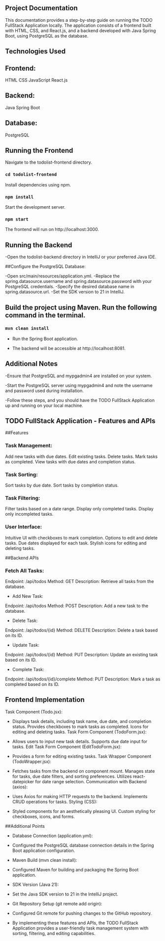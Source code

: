 ## Project Documentation
This documentation provides a step-by-step guide on running the TODO FullStack Application locally. 
The application consists of a frontend built with HTML, CSS, and React.js, and a backend developed with Java Spring Boot, 
using PostgreSQL as the database.

## Technologies Used
 ## Frontend:
HTML
CSS
JavaScript
React.js

 ## Backend:
Java Spring Boot

## Database:
PostgreSQL

## Running the Frontend
Navigate to the todolist-frontend directory.

### `cd todolist-frontend`
Install dependencies using npm.

### `npm install`
Start the development server.

### `npm start`
The frontend will run on http://localhost:3000.

## Running the Backend
-Open the todolist-backend directory in IntelliJ or your preferred Java IDE.

 ##Configure the PostgreSQL Database:

-Open src/main/resources/application.yml.
-Replace the spring.datasource.username and spring.datasource.password with your PostgreSQL credentials.
-Specify the desired database name in spring.datasource.url.
-Set the SDK version to 21 in IntelliJ.

## Build the project using Maven. Run the following command in the terminal.

### `mvn clean install`
- Run the Spring Boot application.

- The backend will be accessible at http://localhost:8081.

## Additional Notes
-Ensure that PostgreSQL and mypgadmin4 are installed on your system.

-Start the PostgreSQL server using mypgadmin4 and note the username and password used during installation.

-Follow these steps, and you should have the TODO FullStack Application up and running on your local machine.

## TODO FullStack Application - Features and APIs
##Features
### Task Management:
Add new tasks with due dates.
Edit existing tasks.
Delete tasks.
Mark tasks as completed.
View tasks with due dates and completion status.

### Task Sorting:

Sort tasks by due date.
Sort tasks by completion status.

### Task Filtering:

Filter tasks based on a date range.
Display only completed tasks.
Display only incompleted tasks.

### User Interface:

Intuitive UI with checkboxes to mark completion.
Options to edit and delete tasks.
Due dates displayed for each task.
Stylish icons for editing and deleting tasks.

##Backend APIs
### Fetch All Tasks:

Endpoint: /api/todos
Method: GET
Description: Retrieve all tasks from the database.

- Add New Task:

Endpoint: /api/todos
Method: POST
Description: Add a new task to the database.

- Delete Task:

Endpoint: /api/todos/{id}
Method: DELETE
Description: Delete a task based on its ID.

- Update Task:

Endpoint: /api/todos/{id}
Method: PUT
Description: Update an existing task based on its ID.

- Complete Task:

Endpoint: /api/todos/{id}/complete
Method: PUT
Description: Mark a task as completed based on its ID.

## Frontend Implementation
Task Component (Todo.jsx):

- Displays task details, including task name, due date, and completion status.
Provides checkboxes to mark tasks as completed.
Icons for editing and deleting tasks.
Task Form Component (TodoForm.jsx):

- Allows users to input new task details.
Supports due date input for tasks.
Edit Task Form Component (EditTodoForm.jsx):

- Provides a form for editing existing tasks.
Task Wrapper Component (TodoWrapper.jsx):

- Fetches tasks from the backend on component mount.
Manages state for tasks, due date filters, and sorting preferences.
Utilizes react-datepicker for date range selection.
Communication with Backend (axios):

- Uses Axios for making HTTP requests to the backend.
Implements CRUD operations for tasks.
Styling (CSS):

 - Styled components for an aesthetically pleasing UI.
Custom styling for checkboxes, icons, and forms.

##Additional Points
- Database Connection (application.yml):

- Configured the PostgreSQL database connection details in the Spring Boot application configuration.
- Maven Build (mvn clean install):

- Configured Maven for building and packaging the Spring Boot application.
- SDK Version (Java 21):

- Set the Java SDK version to 21 in the IntelliJ project.
- Git Repository Setup (git remote add origin):

- Configured Git remote for pushing changes to the GitHub repository.
- By implementing these features and APIs, the TODO FullStack Application provides a user-friendly task management system with sorting, filtering, and editing capabilities.

